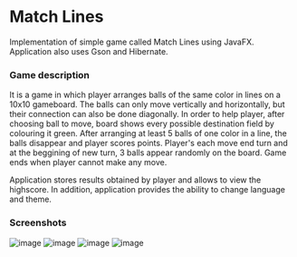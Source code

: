 # Match Lines

Implementation of simple game called Match Lines using JavaFX. Application also uses Gson and Hibernate.

### Game description
It is a game in which player arranges balls of the same color in lines on a 10x10 gameboard. 
The balls can only move vertically and horizontally, but their connection can also be done diagonally. 
In order to help player, after choosing ball to move, board shows every possible destination field by colouring it green. 
After arranging at least 5 balls of one color in a line, the balls disappear and player scores points. 
Player's each move end turn and at the beggining of new turn, 3 balls appear randomly on the board. 
Game ends when player cannot make any move.

Application stores results obtained by player and allows to view the highscore. In addition, application provides the ability to change language and theme.


### Screenshots

![image](https://user-images.githubusercontent.com/26869741/194705249-231e01f4-9661-4ad2-a4b5-5d72a4238818.png)
![image](https://user-images.githubusercontent.com/26869741/194705273-ebae0f32-19dd-4afc-8f88-ac5780f203b5.png)
![image](https://user-images.githubusercontent.com/26869741/194705284-592a32f6-ceaf-4698-b07e-76afa92c5456.png)
![image](https://user-images.githubusercontent.com/26869741/194705475-7597ca57-7ef9-4181-925a-596bc87600cf.png)



